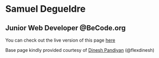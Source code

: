 # Samuel Degueldre
## Junior Web Developer @BeCode.org

You can check out the live version of this page [here](https://sdegueldre.github.io)

Base page kindly provided courtesy of [Dinesh Pandiyan](https://github.com/flexdinesh/dev-landing-page) (@flexdinesh)
